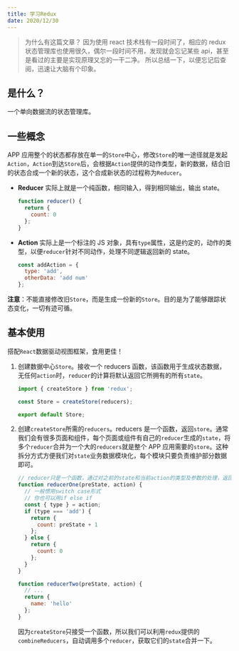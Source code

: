 ```yaml
---
title: 学习Redux
date: 2020/12/30
---
```


> 为什么有这篇文章？
> 因为使用 react 技术栈有一段时间了，相应的 redux 状态管理库也使用很久，偶尔一段时间不用，发现就会忘记某些 api，甚至是看过的主要是实现原理又忘的一干二净。
> 所以总结一下，以便忘记后查阅，迅速让大脑有个印象。

## 是什么？

一个单向数据流的状态管理库。

## 一些概念

APP 应用整个的状态都存放在单一的`Store`中心，修改`Store`的唯一途径就是发起`Action`，`Action`到达`Store`后，会根据`Action`提供的动作类型，新的数据，结合旧的状态合成一个新的状态，这个合成新状态的过程称为`Reducer`。

- **Reducer** 实际上就是一个纯函数，相同输入，得到相同输出，输出 state。
  ```js
  function reducer() {
    return {
      count: 0
    };
  }
  ```
- **Action** 实际上是一个标注的 JS 对象，具有`type`属性，这是约定的，动作的类型，以便`reducer`针对不同动作，处理不同逻辑返回新的 state。

  ```js
  const addAction = {
    type: 'add',
    otherData: 'add num'
  };
  ```

**注意**：不能直接修改旧`Store`，而是生成一份新的`Store`。目的是为了能够跟踪状态变化，一切有迹可循。

## 基本使用

搭配`React`数据驱动视图框架，食用更佳！

1. 创建数据中心`Store`。接收一个 reducers 函数，该函数用于生成状态数据，无任何`action`时，`reducer`的计算将默认返回它所拥有的所有`state`。

   ```js
   import { createStore } from 'redux';

   const Store = createStore(reducers);

   export default Store;
   ```

2. 创建`createStore`所需的`reducers`。reducers 是一个函数，返回`store`。通常我们会有很多页面和组件，每个页面或组件有自己的`reducer`生成的`state`，将多个`reducer`合并为一个大的`reducers`就是整个 APP 应用需要的`store`。这种拆分方式方便我们对`state`业务数据模块化，每个模块只要负责维护部分数据即可。

   ```js
   // reducer只是一个函数，通过对之前的state和当前action的类型及参数的处理，返回新的的state
   function reducerOne(preState, action) {
     // 一般惯用switch case形式
     // 你也可以用if else if
     const { type } = action;
     if (type === 'add') {
       return {
         count: preState + 1
       };
     } else {
       return {
         count: 0
       };
     }
   }

   function reducerTwo(preState, action) {
     // ...
     return {
       name: 'hello'
     };
   }
   ```

   因为`createStore`只接受一个函数，所以我们可以利用`redux`提供的`combineReducers`，自动调用多个`reducer`，获取它们的`state`合并一下。
